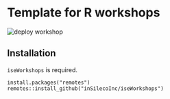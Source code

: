 # Template for R workshops
![deploy workshop](https://github.com/inSilecoInc/workshop_R_template/workflows/deploy%20workshop/badge.svg)


## Installation 

`iseWorkshops` is required. 

```{R}
install.packages("remotes")
remotes::install_github("inSilecoInc/iseWorkshops")
```